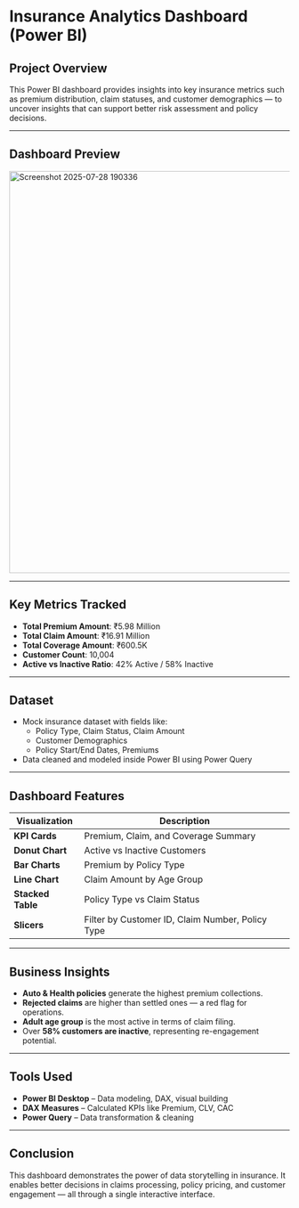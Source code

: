 # Insurance Analytics Dashboard (Power BI)

## Project Overview

This Power BI dashboard provides insights into key insurance metrics such as premium distribution, claim statuses, and customer demographics — to uncover insights that can support better risk assessment and policy decisions.

---

## Dashboard Preview


<img width="1338" height="722" alt="Screenshot 2025-07-28 190336" src="https://github.com/user-attachments/assets/019c5eb5-ff3c-4eef-a1a8-0cc8c189d0ca" />

---

## Key Metrics Tracked

- **Total Premium Amount**: ₹5.98 Million  
- **Total Claim Amount**: ₹16.91 Million  
- **Total Coverage Amount**: ₹600.5K  
- **Customer Count**: 10,004  
- **Active vs Inactive Ratio**: 42% Active / 58% Inactive

---

## Dataset

- Mock insurance dataset with fields like:
  - Policy Type, Claim Status, Claim Amount
  - Customer Demographics
  - Policy Start/End Dates, Premiums
- Data cleaned and modeled inside Power BI using Power Query

---

## Dashboard Features

| Visualization | Description |
|---------------|-------------|
| **KPI Cards** | Premium, Claim, and Coverage Summary |
| **Donut Chart** | Active vs Inactive Customers |
| **Bar Charts** | Premium by Policy Type |
| **Line Chart** | Claim Amount by Age Group |
| **Stacked Table** | Policy Type vs Claim Status |
| **Slicers** | Filter by Customer ID, Claim Number, Policy Type |

---

## Business Insights

- **Auto & Health policies** generate the highest premium collections.
- **Rejected claims** are higher than settled ones — a red flag for operations.
- **Adult age group** is the most active in terms of claim filing.
- Over **58% customers are inactive**, representing re-engagement potential.

---

## Tools Used

- **Power BI Desktop** – Data modeling, DAX, visual building
- **DAX Measures** – Calculated KPIs like Premium, CLV, CAC
- **Power Query** – Data transformation & cleaning
  
---

## Conclusion

This dashboard demonstrates the power of data storytelling in insurance. It enables better decisions in claims processing, policy pricing, and customer engagement — all through a single interactive interface.

